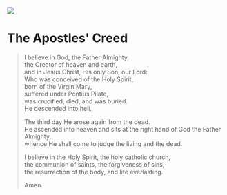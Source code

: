 <img class="intro-right" src="/images/art-apostles-creed.png">

# The Apostles' Creed

>I believe in God, the Father Almighty,  
>the Creator of heaven and earth,  
>and in Jesus Christ, His only Son, our Lord:  
>Who was conceived of the Holy Spirit,  
>born of the Virgin Mary,  
>suffered under Pontius Pilate,  
>was crucified, died, and was buried.  
>He descended into hell.  
>
>The third day He arose again from the dead.  
>He ascended into heaven and sits at the right hand of God the Father Almighty,  
>whence He shall come to judge the living and the dead.  
>
>I believe in the Holy Spirit, the holy catholic church,  
>the communion of saints, the forgiveness of sins,  
>the resurrection of the body, and life everlasting.  
>
>Amen.
